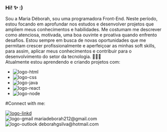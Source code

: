 ### Hi! ✨ :) 

Sou a Maria Déborah, sou uma programadora Front-End. Neste período, estou focando em aprofundar nos estudos e desenvolver projetos que ampliem meus conhecimentos e habilidades.
Me costumam me descrever como atenciosa, motivada, uma boa ouvinte e proativa quando enfrento desafios. Estou sempre em busca de novas oportunidades que me permitam crescer profissionalmente e aperfeiçoar as minhas soft skills, para assim, aplicar meus conhecimentos e contribuir para o desenvolvimento do setor da tecnologia. 👩‍💻📱
<br>
Atualmente estou aprendendo e criando projetos com:
<br>
- <img src="https://img.shields.io/badge/HTML-239120?style=for-the-badge&logo=html5&logoColor=white" alt="logo-html">
- <img src="https://img.shields.io/badge/CSS-239120?&style=for-the-badge&logo=css3&logoColor=white" alt="logo-css">
- <img src="https://img.shields.io/badge/JavaScript-323330?style=for-the-badge&logo=javascript&logoColor=F7DF1E" alt="logo-java">
- <img src="https://img.shields.io/badge/React-20232A?style=for-the-badge&logo=react&logoColor=61DAFB" alt="logo-react">
- <img src="https://img.shields.io/badge/Node.js-43853D?style=for-the-badge&logo=node.js&logoColor=white" alt="logo-node">

#Connect with me: 

<p>
  <a href="https://www.linkedin.com/in/maria-deborah/">
    <img src="https://img.shields.io/badge/LinkedIn-0077B5?style=for-the-badge&logo=linkedin&logoColor=white" alt="logo-linkd">
  </a>
  <br>
  <img src="https://img.shields.io/badge/Gmail-D14836?style=for-the-badge&logo=gmail&logoColor=white" alt="logo-gmail">
  mariadeborah212@gmail.com
  <br>
  <img src="https://img.shields.io/badge/Microsoft_Outlook-0078D4?style=for-the-badge&logo=microsoft-outlook&logoColor=white" alt="logo-outlook">
  deborahgsilva@hotmail.com
</p>
<br>
